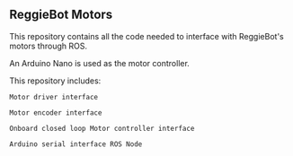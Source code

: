 ## ReggieBot Motors

This repository contains all the code needed to interface with ReggieBot's motors through ROS.

An Arduino Nano is used as the motor controller.

This repository includes:

    Motor driver interface

    Motor encoder interface

    Onboard closed loop Motor controller interface

    Arduino serial interface ROS Node
